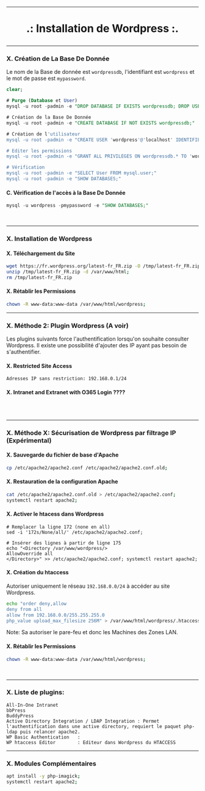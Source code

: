 -----------------------------------------------------------------------------------------------------------------------------------------------------------------------------------
# <p align='center'>.: Installation de Wordpress :.</p>


-----------------------------------------------------------------------------------------------------------------------------------------------------------------------------------
### X. Création de La Base De Donnée
Le nom de la Base de donnée est `wordpressdb`, l'identifiant est `wordpress` et le mot de passe est `mypassword`.

```sql
clear;

# Purge (Database et User)
mysql -u root -padmin -e "DROP DATABASE IF EXISTS wordpressdb; DROP USER IF EXISTS 'wordpress'@'localhost';"

# Création de la Base De Donnée
mysql -u root -padmin -e "CREATE DATABASE IF NOT EXISTS wordpressdb;"

# Création de l'utilisateur
mysql -u root -padmin -e "CREATE USER 'wordpress'@'localhost' IDENTIFIED BY 'mypassword';"

# Editer les permissions
mysql -u root -padmin -e "GRANT ALL PRIVILEGES ON wordpressdb.* TO 'wordpress'@'localhost';FLUSH PRIVILEGES;"

# Vérification
mysql -u root -padmin -e "SELECT User FROM mysql.user;"
mysql -u root -padmin -e "SHOW DATABASES;"
```

#### C. Vérification de l'accès à la Base De Donnée
```sql
mysql -u wordpress -pmypassword -e "SHOW DATABASES;"
```
<br />

-----------------------------------------------------------------------------------------------------------------------------------------------------------------------------------
### X. Installation de Wordpress
#### X. Téléchargement du Site
```bash
wget https://fr.wordpress.org/latest-fr_FR.zip -O /tmp/latest-fr_FR.zip;
unzip /tmp/latest-fr_FR.zip -d /var/www/html;
rm /tmp/latest-fr_FR.zip
```

#### X. Rétablir les Permissions
```bash
chown -R www-data:www-data /var/www/html/wordpress;
```

-----------------------------------------------------------------------------------------------------------------------------------------------------------------------------------
### X. Méthode 2: Plugin Wordpress (A voir)
Les plugins suivants force l'authentification lorsqu'on souhaite consulter Wordpress. Il existe une possibilité d'ajouter des IP ayant pas besoin de s'authentifier.
#### X. Restricted Site Access
```
Adresses IP sans restriction: 192.168.0.1/24
```
 
#### X. Intranet and Extranet with O365 Login ????
```
```

<br />

-----------------------------------------------------------------------------------------------------------------------------------------------------------------------------------
### X. Méthode X: Sécurisation de Wordpress par filtrage IP (Expérimental)

#### X. Sauvegarde du fichier de base d'Apache
```bash
cp /etc/apache2/apache2.conf /etc/apache2/apache2.conf.old;
```

#### X. Restauration de la configuration Apache
```bash
cat /etc/apache2/apache2.conf.old > /etc/apache2/apache2.conf;
systemctl restart apache2;
```

#### X. Activer le htacess dans Wordpress
```
# Remplacer la ligne 172 (none en all)
sed -i '172s/None/all/' /etc/apache2/apache2.conf;

# Insérer des lignes à partir de ligne 175
echo "<Directory /var/www/wordpress/>
AllowOverride all
</Directory>" >> /etc/apache2/apache2.conf; systemctl restart apache2;
```

#### X. Création du htaccess
Autoriser uniquement le réseau `192.168.0.0/24` à accéder au site Wordpress.
```bash
echo "order deny,allow
deny from all
allow from 192.168.0.0/255.255.255.0
php_value upload_max_filesize 256M" > /var/www/html/wordpress/.htaccess;
```

Note: Sa autoriser le pare-feu et donc les Machines des Zones LAN.

#### X. Rétablir les Permissions
```bash
chown -R www-data:www-data /var/www/html/wordpress;
```

<br />



-----------------------------------------------------------------------------------------------------------------------------------------------------------------------------------
### X. Liste de plugins:
```
All-In-One Intranet
bbPress
BuddyPress
Active Directory Integration / LDAP Integration : Permet l'authentification dans une active directory, requiert le paquet php-ldap puis relancer apache2.
WP Basic Authentication   :
WP htaccess Editor        : Editeur dans Wordpress du HTACCESS
```

-----------------------------------------------------------------------------------------------------------------------------------------------------------------------------------
### X. Modules Complémentaires
```bash
apt install -y php-imagick;
systemctl restart apache2;
```
